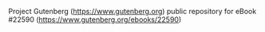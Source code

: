 Project Gutenberg (https://www.gutenberg.org) public repository for eBook #22590 (https://www.gutenberg.org/ebooks/22590)
